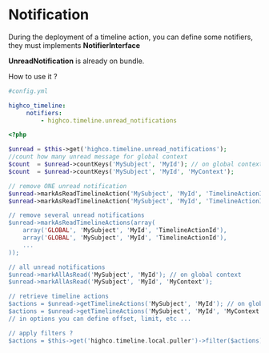 # Notification

During the deployment of a timeline action, you can define some notifiers, they must implements **NotifierInterface**

**UnreadNotification** is already on bundle.

How to use it ?

````yaml
#config.yml

highco_timeline:
     notifiers:
		 - highco.timeline.unread_notifications
````

````php
<?php

$unread = $this->get('highco.timeline.unread_notifications');
//count how many unread message for global context
$count  = $unread->countKeys('MySubject', 'MyId'); // on global context
$count  = $unread->countKeys('MySubject', 'MyId', 'MyContext');

// remove ONE unread notification
$unread->markAsReadTimelineAction('MySubject', 'MyId', 'TimelineActionId'); // on global context
$unread->markAsReadTimelineAction('MySubject', 'MyId', 'TimelineActionId', 'MyContext);

// remove several unread notifications
$unread->markAsReadTimelineActions(array(
	array('GLOBAL', 'MySubject', 'MyId', 'TimelineActionId'),
	array('GLOBAL', 'MySubject', 'MyId', 'TimelineActionId'),
	...
));

// all unread notifications
$unread->markAllAsRead('MySubject', 'MyId'); // on global context
$unread->markAllAsRead('MySubject', 'MyId', 'MyContext');

// retrieve timeline actions
$actions = $unread->getTimelineActions('MySubject', 'MyId'); // on global context, no options
$actions = $unread->getTimelineActions('MySubject', 'MyId', 'MyContext', $options);
// in options you can define offset, limit, etc ...

// apply filters ?
$actions = $this->get('highco.timeline.local.puller')->filter($actions);
````



